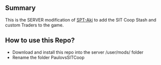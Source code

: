 ## Summary

This is the SERVER modification of [SPT-Aki](https://www.sp-tarkov.com/) to add the SIT Coop Stash and custom Traders to the game.

## How to use this Repo?

* Download and install this repo into the server /user/mods/ folder
* Rename the folder PaulovsSITCoop